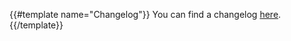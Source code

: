 {{#template name="Changelog"}}
You can find a changelog [here](https://github.com/jagi/meteor-astronomy/blob/master/HISTORY.md).
{{/template}}
